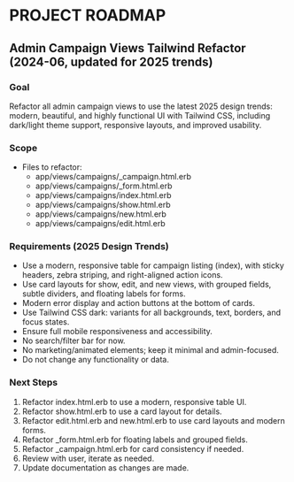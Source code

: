# PROJECT ROADMAP

## Admin Campaign Views Tailwind Refactor (2024-06, updated for 2025 trends)

### Goal

Refactor all admin campaign views to use the latest 2025 design trends: modern, beautiful, and highly functional UI with Tailwind CSS, including dark/light theme support, responsive layouts, and improved usability.

### Scope

- Files to refactor:
  - app/views/campaigns/\_campaign.html.erb
  - app/views/campaigns/\_form.html.erb
  - app/views/campaigns/index.html.erb
  - app/views/campaigns/show.html.erb
  - app/views/campaigns/new.html.erb
  - app/views/campaigns/edit.html.erb

### Requirements (2025 Design Trends)

- Use a modern, responsive table for campaign listing (index), with sticky headers, zebra striping, and right-aligned action icons.
- Use card layouts for show, edit, and new views, with grouped fields, subtle dividers, and floating labels for forms.
- Modern error display and action buttons at the bottom of cards.
- Use Tailwind CSS dark: variants for all backgrounds, text, borders, and focus states.
- Ensure full mobile responsiveness and accessibility.
- No search/filter bar for now.
- No marketing/animated elements; keep it minimal and admin-focused.
- Do not change any functionality or data.

### Next Steps

1. Refactor index.html.erb to use a modern, responsive table UI.
2. Refactor show.html.erb to use a card layout for details.
3. Refactor edit.html.erb and new.html.erb to use card layouts and modern forms.
4. Refactor \_form.html.erb for floating labels and grouped fields.
5. Refactor \_campaign.html.erb for card consistency if needed.
6. Review with user, iterate as needed.
7. Update documentation as changes are made.
